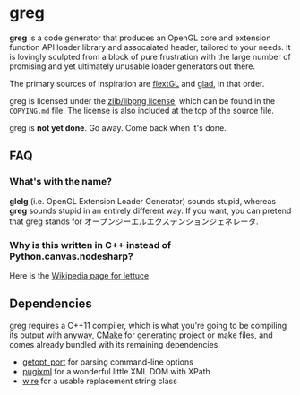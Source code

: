 # greg

**greg** is a code generator that produces an OpenGL core and extension function
API loader library and assocaiated header, tailored to your needs.  It is
lovingly sculpted from a block of pure frustration with the large number of
promising and yet ultimately unusable loader generators out there.

The primary sources of inspiration are [flextGL](https://github.com/ginkgo/flextGL)
and [glad](https://github.com/Dav1dde/glad), in that order.

greg is licensed under the 
[zlib/libpng license](http://opensource.org/licenses/Zlib), which can be found
in the `COPYING.md` file.  The license is also included at the top of the source
file.

greg is **not yet done**.  Go away.  Come back when it's done.


## FAQ

### What's with the name?

**glelg** (i.e. OpenGL Extension Loader Generator) sounds stupid, whereas
**greg** sounds stupid in an entirely different way.  If you want, you can
pretend that greg stands for オープンジーエルエクステンションジェネレータ.

### Why is this written in C++ instead of Python.canvas.nodesharp?

Here is the [Wikipedia page for lettuce](https://en.wikipedia.org/wiki/Lettuce).


## Dependencies

greg requires a C++11 compiler, which is what you're going to be compiling its
output with anyway, [CMake](http://www.cmake.org/) for generating project or
make files, and comes already bundled with its remaining dependencies:

 - [getopt\_port](https://github.com/kimgr/getopt_port/) for parsing
   command-line options
 - [pugixml](http://pugixml.org/) for a wonderful little XML DOM with XPath
 - [wire](https://github.com/r-lyeh/wire) for a usable replacement string class

